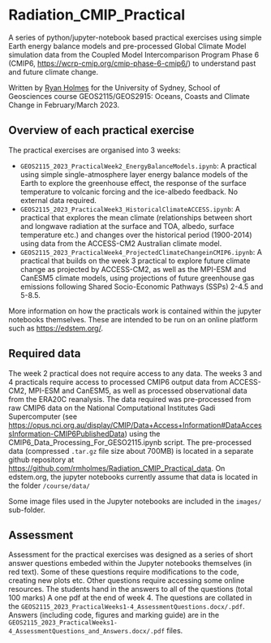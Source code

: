 # Radiation_CMIP_Practical

A series of python/jupyter-notebook based practical exercises using simple Earth energy balance models and pre-processed Global Climate Model simulation data from the Coupled Model Intercomparison Program Phase 6 (CMIP6, https://wcrp-cmip.org/cmip-phase-6-cmip6/) to understand past and future climate change.

Written by [Ryan Holmes](https://rmholmes.github.io/) for the University of Sydney, School of Geosciences course GEOS2115/GEOS2915: Oceans, Coasts and Climate Change in February/March 2023.

## Overview of each practical exercise

The practical exercises are organised into 3 weeks:
- `GEOS2115_2023_PracticalWeek2_EnergyBalanceModels.ipynb`: A practical using simple single-atmosphere layer energy balance models of the Earth to explore the greenhouse effect, the response of the surface temperature to volcanic forcing and the ice-albedo feedback. No external data required.
- `GEOS2115_2023_PracticalWeek3_HistoricalClimateACCESS.ipynb`: A practical that explores the mean climate (relationships between short and longwave radiation at the surface and TOA, albedo, surface temperature etc.) and changes over the historical period (1900-2014) using data from the ACCESS-CM2 Australian climate model.
- `GEOS2115_2023_PracticalWeek4_ProjectedClimateChangeinCMIP6.ipynb`: A practical that builds on the week 3 practical to explore future climate change as projected by ACCESS-CM2, as well as the MPI-ESM and CanESM5 climate models, using projections of future greenhouse gas emissions following Shared Socio-Economic Pathways (SSPs) 2-4.5 and 5-8.5.

More information on how the practicals work is contained within the jupyter notebooks themselves. These are intended to be run on an online platform such as https://edstem.org/.

## Required data

The week 2 practical does not require access to any data. The weeks 3 and 4 practicals require access to processed CMIP6 output data from ACCESS-CM2, MPI-ESM and CanESM5, as well as processed observational data from the ERA20C reanalysis. The data required was pre-processed from raw CMIP6 data on the National Computational Institutes Gadi Supercomputer (see https://opus.nci.org.au/display/CMIP/Data+Access+Information#DataAccessInformation-CMIP6PublishedData) using the CMIP6_Data_Processing_For_GESO2115.ipynb script. The pre-processed data (compressed `.tar.gz` file size about 700MB) is located in a separate github repository at https://github.com/rmholmes/Radiation_CMIP_Practical_data. On edstem.org, the jupyter notebooks currently assume that data is located in the folder `/course/data/`

Some image files used in the Jupyter notebooks are included in the `images/` sub-folder.

## Assessment

Assessment for the practical exercises was designed as a series of short answer questions embeded within the Jupyter notebooks themselves (in red text). Some of these questions require modifications to the code, creating new plots etc. Other questions require accessing some online resources. The students hand in the answers to all of the questions (total 100 marks) A one pdf at the end of week 4. The questions are collated in the `GEOS2115_2023_PracticalWeeks1-4_AssessmentQuestions.docx/.pdf`. Answers (including code, figures and marking guide) are in the `GEOS2115_2023_PracticalWeeks1-4_AssessmentQuestions_and_Answers.docx/.pdf` files.

